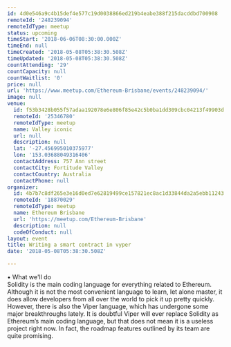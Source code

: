 ```yaml
---
id: 4d0e546a9c4b15def4e577c19d0038866ed219b4eabe388f215dacddbd700908
remoteId: '248239094'
remoteIdType: meetup
status: upcoming
timeStart: '2018-06-06T08:30:00.000Z'
timeEnd: null
timeCreated: '2018-05-08T05:38:30.508Z'
timeUpdated: '2018-05-08T05:38:30.508Z'
countAttending: '29'
countCapacity: null
countWaitlist: '0'
price: null
url: 'https://www.meetup.com/Ethereum-Brisbane/events/248239094/'
image: null
venue:
  id: f53b3428b055f57adaa192078e6e806f85e42c5b0ba1dd309cbc04213f49903d
  remoteId: '25346780'
  remoteIdType: meetup
  name: Valley iconic
  url: null
  description: null
  lat: '-27.456995010375977'
  lon: '153.03688049316406'
  contactAddress: 757 Ann street
  contactCity: Fortitude Valley
  contactCountry: Australia
  contactPhone: null
organizer:
  id: 4b7b7c8df265e3e16d0ed7e62819499ce157821ec8ac1d33844da2a5ebb11243
  remoteId: '18870029'
  remoteIdType: meetup
  name: Ethereum Brisbane
  url: 'https://meetup.com/Ethereum-Brisbane'
  description: null
  codeOfConduct: null
layout: event
title: Writing a smart contract in vyper
date: '2018-05-08T05:38:30.508Z'

---
```

<p>• What we'll do<br/>Solidity is the main coding language for everything related to Ethereum. Although it is not the most convenient language to learn, let alone master, it does allow developers from all over the world to pick it up pretty quickly. However, there is also the Viper language, which has undergone some major breakthroughs lately. It is doubtful Viper will ever replace Solidity as Ethereum’s main coding language, but that does not mean it is a useless project right now. In fact, the roadmap features outlined by its team are quite promising.</p>
